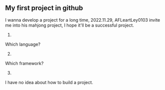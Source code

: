 ## My first project in github
I wanna develop a project for a long time,
2022.11.29, AFLeartLey0103 invite me into his mahjong project,
I hope it'll be a successful project.


1.
Which language?

2.
Which framework?

3.
I have no idea about how to build a project.
